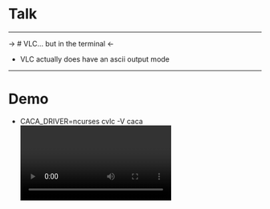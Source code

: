 # Talk

---

-> # VLC... but in the terminal <-

* VLC actually does have an ascii output mode

---

# Demo

* CACA_DRIVER=ncurses cvlc -V caca <video file>
